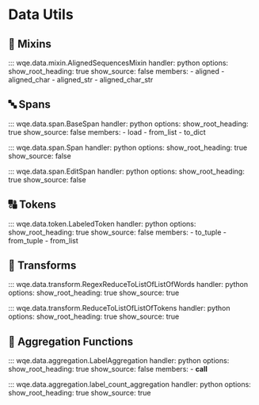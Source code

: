 # Data Utils

## 🔀 Mixins

::: wqe.data.mixin.AlignedSequencesMixin
    handler: python
    options:
      show_root_heading: true
      show_source: false
      members:
      - aligned
      - aligned_char
      - aligned_str
      - aligned_char_str

## 🔤 Spans

::: wqe.data.span.BaseSpan
    handler: python
    options:
      show_root_heading: true
      show_source: false
      members:
      - load
      - from_list
      - to_dict

::: wqe.data.span.Span
    handler: python
    options:
      show_root_heading: true
      show_source: false

::: wqe.data.span.EditSpan
    handler: python
    options:
      show_root_heading: true
      show_source: false

## 🔠 Tokens

::: wqe.data.token.LabeledToken
    handler: python
    options:
      show_root_heading: true
      show_source: false
      members:
      - to_tuple
      - from_tuple
      - from_list

## 🔄 Transforms

::: wqe.data.transform.RegexReduceToListOfListOfWords
    handler: python
    options:
      show_root_heading: true
      show_source: true

::: wqe.data.transform.ReduceToListOfListOfTokens
    handler: python
    options:
      show_root_heading: true
      show_source: true

## 🤝 Aggregation Functions

::: wqe.data.aggregation.LabelAggregation
    handler: python
    options:
      show_root_heading: true
      show_source: false
      members:
      - __call__

::: wqe.data.aggregation.label_count_aggregation
    handler: python
    options:
      show_root_heading: true
      show_source: true
